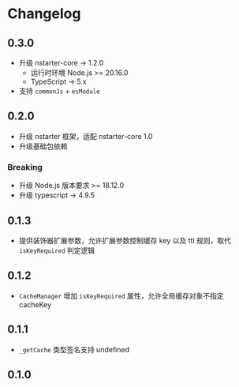 # Changelog

## 0.3.0

* 升级 nstarter-core -> 1.2.0
    - 运行时环境 Node.js >= 20.16.0
    - TypeScript -> 5.x
* 支持 `commonJs` + `esModule`


## 0.2.0

* 升级 nstarter 框架，适配 nstarter-core 1.0
* 升级基础包依赖

### Breaking
* 升级 Node.js 版本要求 >= 18.12.0
* 升级 typescript -> 4.9.5


## 0.1.3

* 提供装饰器扩展参数，允许扩展参数控制缓存 key 以及 ttl 规则，取代 `isKeyRequired` 判定逻辑

## 0.1.2 

* `CacheManager` 增加 `isKeyRequired` 属性，允许全局缓存对象不指定 cacheKey

## 0.1.1

* `_getCache` 类型签名支持 undefined 

## 0.1.0
